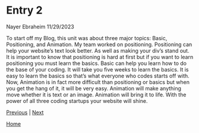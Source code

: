 # Entry 2
Nayer Ebraheim 11/29/2023

To start off my Blog, this unit was about three major topics: Basic, Positioning, and Animation. My team worked on positioning. Positioning can help your website’s text look better. As well as making your div’s stand out. It is important to know that positioning is hard at first but if you want to learn positioning you must learn the basics. Basic can help you learn how to do the base of your coding. It will take you five weeks to learn the basics. It is easy to learn the basics so that’s  what everyone who codes starts off with. Now, Animation is in fact more difficult than positioning or basics but when you get the hang of it, it will be very easy. Animation will make anything move whether it is text or an image. Animation will bring it to life. With the power of all three coding startups your website will shine.


[Previous](entry01.md) | [Next](entry03.md)

[Home](../README.md)
